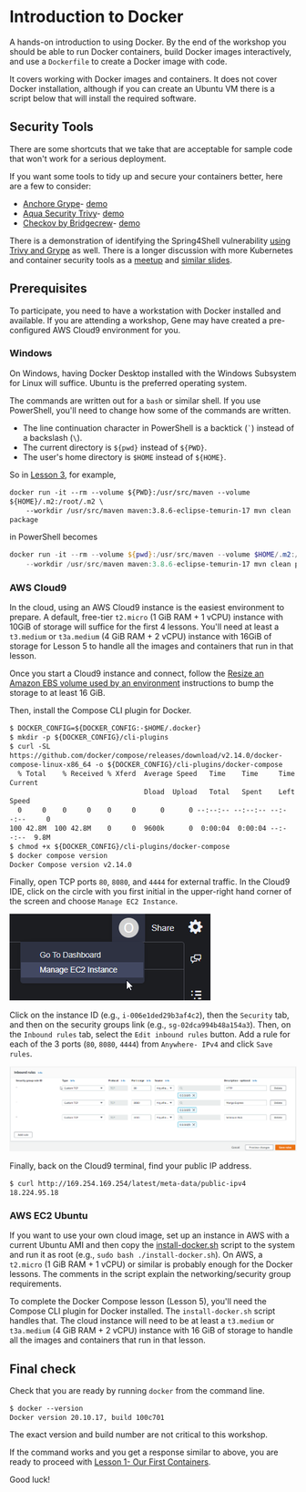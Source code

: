 # Introduction to Docker

A hands-on introduction to using Docker. By the end of the workshop you should
be able to run Docker containers, build Docker images interactively, and use a
`Dockerfile` to create a Docker image with code.

It covers working with Docker images and containers. It does not cover Docker
installation, although if you can create an Ubuntu VM there is a script below
that will install the required software.

## Security Tools

There are some shortcuts that we take that are acceptable for sample code that
won't work for a serious deployment.

If you want some tools to tidy up and secure your containers better, here are a
few to consider:

* [Anchore Grype](https://github.com/anchore/grype)- [demo](https://youtu.be/3xRTui0FKjM)
* [Aqua Security Trivy](https://github.com/aquasecurity/trivy)- [demo](https://youtu.be/5MPbWzxWLLk)
* [Checkov by Bridgecrew](https://www.checkov.io/)- [demo](https://youtu.be/u0YsyZxDB1M)

There is a demonstration of identifying the Spring4Shell vulnerability [using
Trivy and Grype](https://youtu.be/mOfBcpJWwSs) as well. There is a longer
discussion with more Kubernetes and container security tools as a
[meetup](https://youtu.be/a5uPm1mPLKQ?t=1696) and [similar
slides](https://www.slideshare.net/ggotimer/keeping-your-kubernetes-cluster-secure-254002353).

## Prerequisites

To participate, you need to have a workstation with Docker installed and
available. If you are attending a workshop, Gene may have created a
pre-configured AWS Cloud9 environment for you.

### Windows

On Windows, having Docker Desktop installed with the Windows Subsystem for Linux
will suffice. Ubuntu is the preferred operating system.

The commands are written out for a `bash` or similar shell. If you use
PowerShell, you'll need to change how some of the commands are written.

* The line continuation character in PowerShell is a backtick (`` ` ``) instead of
  a backslash (`` \ ``).
* The current directory is `${pwd}` instead of `${PWD}`.
* The user's home directory is `$HOME` instead of `${HOME}`.

So in [Lesson 3](03-Lesson/README.md), for example,

```shell
docker run -it --rm --volume ${PWD}:/usr/src/maven --volume ${HOME}/.m2:/root/.m2 \
    --workdir /usr/src/maven maven:3.8.6-eclipse-temurin-17 mvn clean package
```

in PowerShell becomes

```powershell
docker run -it --rm --volume ${pwd}:/usr/src/maven --volume $HOME/.m2:/root/.m2 `
    --workdir /usr/src/maven maven:3.8.6-eclipse-temurin-17 mvn clean package
```

### AWS Cloud9

In the cloud, using an AWS Cloud9 instance is the easiest environment to
prepare. A default, free-tier `t2.micro` (1 GiB RAM + 1 vCPU) instance with
10GiB of storage will suffice for the first 4 lessons. You'll need at least a
`t3.medium` or `t3a.medium` (4 GiB RAM + 2 vCPU) instance with 16GiB of storage
for Lesson 5 to handle all the images and containers that run in that lesson.

Once you start a Cloud9 instance and connect, follow the
[Resize an Amazon EBS volume used by an
environment](https://docs.aws.amazon.com/cloud9/latest/user-guide/move-environment.html#move-environment-resize)
instructions to bump the storage to at least 16 GiB.

Then, install the Compose CLI plugin for Docker.

```console
$ DOCKER_CONFIG=${DOCKER_CONFIG:-$HOME/.docker}
$ mkdir -p ${DOCKER_CONFIG}/cli-plugins
$ curl -SL https://github.com/docker/compose/releases/download/v2.14.0/docker-compose-linux-x86_64 -o ${DOCKER_CONFIG}/cli-plugins/docker-compose
  % Total    % Received % Xferd  Average Speed   Time    Time     Time  Current
                                 Dload  Upload   Total   Spent    Left  Speed
  0     0    0     0    0     0      0      0 --:--:-- --:--:-- --:--:--     0
100 42.8M  100 42.8M    0     0  9600k      0  0:00:04  0:00:04 --:--:--  9.8M
$ chmod +x ${DOCKER_CONFIG}/cli-plugins/docker-compose
$ docker compose version
Docker Compose version v2.14.0
```

Finally, open TCP ports `80`, `8080`, and `4444` for external traffic. In the
Cloud9 IDE, click on the circle with you first initial in the upper-right hand
corner of the screen and choose `Manage EC2 Instance`.

![Manage EC2 Instance](manage-ec2-instance.png?raw=true)

Click on the instance ID (e.g., `i-006e1ded29b3af4c2`), then the `Security` tab,
and then on the security groups link (e.g., `sg-02dca994b48a154a3`). Then, on
the `Inbound rules` tab, select the `Edit inbound rules` button. Add a rule for
each of the 3 ports (`80`, `8080`, `4444`) from `Anywhere- IPv4` and click `Save
rules`.

![Edit inbound rules](edit-inbound-rules.png?raw=true)

Finally, back on the Cloud9 terminal, find your public IP address.

```console
$ curl http://169.254.169.254/latest/meta-data/public-ipv4
18.224.95.18
```

### AWS EC2 Ubuntu

If you want to use your own cloud image, set up an instance in AWS with a
current Ubuntu AMI and then copy the [install-docker.sh](install-docker.sh)
script to the system and run it as root (e.g., `sudo bash ./install-docker.sh`).
On AWS, a `t2.micro` (1 GiB RAM + 1 vCPU) or similar is probably enough for the
Docker lessons. The comments in the script explain the networking/security group
requirements.

To complete the Docker Compose lesson (Lesson 5), you'll need the Compose CLI
plugin for Docker installed. The `install-docker.sh` script handles that. The
cloud instance will need to be at least a `t3.medium` or `t3a.medium`
(4 GiB RAM + 2 vCPU) instance with 16 GiB of storage to handle all the images and
containers that run in that lesson.

## Final check

Check that you are ready by running `docker` from the command line.

```console
$ docker --version
Docker version 20.10.17, build 100c701
```

The exact version and build number are not critical to this workshop.

If the command works and you get a response similar to above, you are ready to
proceed with [Lesson 1- Our First Containers](01-Lesson/README.md).

Good luck!
